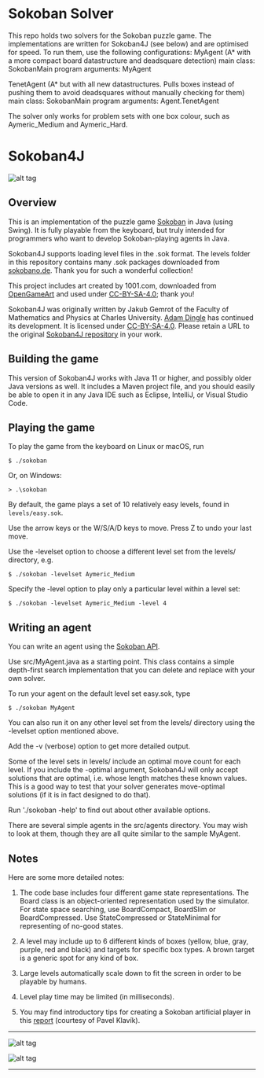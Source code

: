 # Sokoban Solver

This repo holds two solvers for the Sokoban puzzle game. The implementations are written for Sokoban4J (see below) and are optimised for speed. To run them, use the following configurations:
MyAgent (A* with a more compact board datastructure and deadsquare detection)
main class: SokobanMain
program arguments: MyAgent

TenetAgent (A* but with all new datastructures. Pulls boxes instead of pushing them to avoid deadsquares without manually checking for them)
main class: SokobanMain
program arguments: Agent.TenetAgent

The solver only works for problem sets with one box colour, such as Aymeric_Medium and Aymeric_Hard.

# Sokoban4J

![alt tag](https://github.com/kefik/Sokoban4J/raw/master/Sokoban4J/screenshot.png)

## Overview

This is an implementation of the puzzle game [Sokoban](https://en.wikipedia.org/wiki/Sokoban) in Java (using Swing).  It is fully playable from the keyboard, but truly intended for programmers who want to develop Sokoban-playing agents in Java.

Sokoban4J supports loading level files in the .sok format.  The levels folder in this repository contains many .sok packages downloaded from [sokobano.de](http://sokobano.de/en/levels.php). Thank you for such a wonderful collection!

This project includes art created by 1001.com, downloaded from [OpenGameArt](http://opengameart.org/content/sokoban-pack) and used under [CC-BY-SA-4.0](https://creativecommons.org/licenses/by-sa/4.0/legalcode); thank you!

Sokoban4J was originally written by Jakub Gemrot of the Faculty of Mathematics and Physics at Charles University.  [Adam Dingle](https://ksvi.mff.cuni.cz/~dingle/) has continued its development.  It is licensed under [CC-BY-SA-4.0](https://creativecommons.org/licenses/by-sa/4.0/legalcode). Please retain a URL to the original [Sokoban4J repository](https://github.com/kefik/Sokoban4J) in your work.

## Building the game

This version of Sokoban4J works with Java 11 or higher, and possibly older Java versions as well.  It includes a Maven project file, and you should easily be able to open it in any Java IDE such as Eclipse, IntelliJ, or Visual Studio Code.

## Playing the game

To play the game from the keyboard on Linux or macOS, run

```
$ ./sokoban
```

Or, on Windows:

```
> .\sokoban
```
By default, the game plays a set of 10 relatively easy levels, found in `levels/easy.sok`. 

Use the arrow keys or the W/S/A/D keys to move.  Press Z to undo your last move.

Use the -levelset option to choose a different level set from the levels/ directory, e.g.

```
$ ./sokoban -levelset Aymeric_Medium
```
 
Specify the -level option to play only a particular level within a level set:

```
$ ./sokoban -levelset Aymeric_Medium -level 4
```

## Writing an agent

You can write an agent using the [Sokoban API](https://ksvi.mff.cuni.cz/~dingle/2020-1/ai_1/sokoban/sokoban_api.html).

Use src/MyAgent.java as a starting point.  This class contains a simple depth-first search implementation that you can delete and replace with your own solver.

To run your agent on the default level set easy.sok, type

```
$ ./sokoban MyAgent
```

You can also run it on any other level set from the levels/ directory using the -levelset option mentioned above.

Add the -v (verbose) option to get more detailed output.

Some of the level sets in levels/ include an optimal move count for each level.  If you include the -optimal argument, Sokoban4J will only accept solutions that are optimal, i.e. whose length matches these known values.  This is a good way to test that your solver generates move-optimal solutions (if it is in fact designed to do that).

Run './sokoban -help' to find out about other available options.

There are several simple agents in the src/agents directory.  You may wish to look at them, though they are all quite similar to the sample MyAgent.

## Notes

Here are some more detailed notes:

1. The code base includes four different game state representations.  The Board class is an object-oriented representation used by the simulator.  For state space searching, use BoardCompact, BoardSlim or BoardCompressed. Use StateCompressed or StateMinimal for representing of no-good states.

1. A level may include up to 6 different kinds of boxes (yellow, blue, gray, purple, red and black) and targets for specific box types. A brown target is a generic spot for any kind of box.

1. Large levels automatically scale down to fit the screen in order to be playable by humans.

1. Level play time may be limited (in milliseconds).

1. You may find introductory tips for creating a Sokoban artificial player in this [report](http://pavel.klavik.cz/projekty/solver/solver.pdf) (courtesy of Pavel Klavík).

------------------------------------------------------------

![alt tag](https://github.com/kefik/Sokoban4J/raw/master/Sokoban4J/screenshot2.png)

![alt tag](https://github.com/kefik/Sokoban4J/raw/master/Sokoban4J/screenshot3.png)

------------------------------------------------------------
